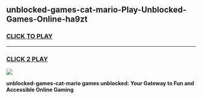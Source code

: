 
## unblocked-games-cat-mario-Play-Unblocked-Games-Online-ha9zt
<h3>
<a href="https://premium76.site?title=unblocked-games-cat-mario&ref=25A">CLICK TO PLAY</a></h3>
<hr>

<h3>
<a href="https://premium76.site?title=unblocked-games-cat-mario&ref=25A">CLICK 2 PLAY</a>
  
</h3>

<a href="https://premium76.site?title=unblocked-games-cat-mario&ref=25A"><img src="https://clearcache.store/games.png"></a>


**unblocked-games-cat-mario games unblocked: Your Gateway to Fun and Accessible Online Gaming**
